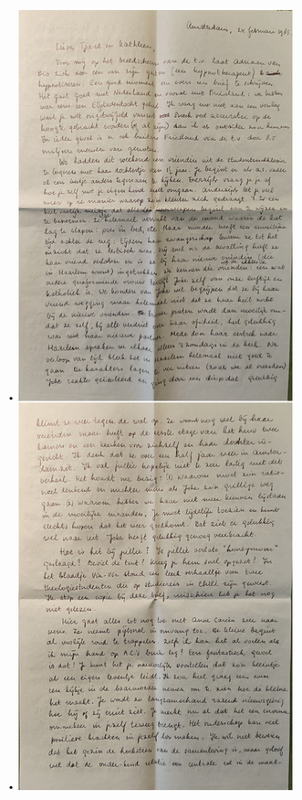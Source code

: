 - ![2025-02-11-13-01-43.jpeg](../assets/2025-02-11-13-01-43.jpeg)
- ![2025-02-11-13-02-20.jpeg](../assets/2025-02-11-13-02-20.jpeg)